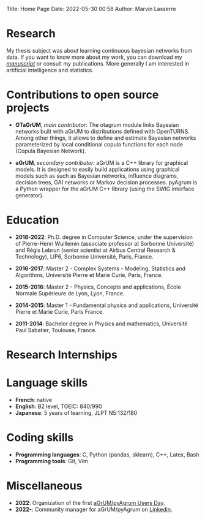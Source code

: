 Title: Home Page
Date: 2022-05-30 00:58
Author: Marvin Lasserre

# Research

My thesis subject was about learning continuous bayesian networks from data.
If you want to know more about my work, you can download my
<a href="../pdfs/thesis_lasserre_marvin.pdf" download>*manuscript*</a>
or consult my publications.
More generally I am interested in artificial intelligence and statistics.

# Contributions to open source projects

- **OTaGrUM**, *main contributor*: The otagrum module links Bayesian networks built
with aGrUM to distributions defined with OpenTURNS. Among other things, it allows
to define and estimate Bayesian networks parameterized by local conditional copula
functions for each node (Copula Bayesian Network).

- **aGrUM**, *secondary contributor*: aGrUM is a C++ library for graphical models.
It is designed to easily
build applications using graphical models such as such as Bayesian networks,
influence diagrams, decision trees, GAI networks or Markov decision processes.
pyAgrum is a Python wrapper for the aGrUM C++ library (using the SWIG interface
generator).

# Education

- **2018-2022**: Ph.D. degree in Computer Science,
under the supervision of Pierre-Henri Wuillemin (associate professor at Sorbonne
Université) and Régis Lebrun (senior scientist at Airbus Central Research &
Technology), LIP6, Sorbonne Université, Paris, France.

- **2016-2017**: Master 2 - Complex Systems - Modeling, Statistics and Algorithms,
Université Pierre et Marie Curie, Paris, France.

- **2015-2016**: Master 2 - Physics, Concepts and applications,
École Normale Supérieure de Lyon, Lyon, France.

- **2014-2015**: Master 1 - Fundamental physics and applications,
Université Pierre et Marie Curie, Paris France.

- **2011-2014**: Bachelor degree in Physics and mathematics,
Université Paul Sabatier, Toulouse, France.

# Research Internships

# Language skills

 - **French**:  native
 - **English**: B2 level, TOEIC: 840/990 
 - **Japanese**: 5 years of learning, JLPT N5:132/180

# Coding skills

 - **Programming languages**: C, Python (pandas, sklearn), C++, Latex, Bash
 - **Programming tools**: Git, Vim

# Miscellaneous

- **2022**: Organization of the first
[aGrUM/pyAgrum Users Day](https://agrum.gitlab.io/pages/apud22.html).
- **2022-**: Community manager for aGrUM/pyAgrum on
[Linkedin](https://linkedin.com/company/pyagrum).
